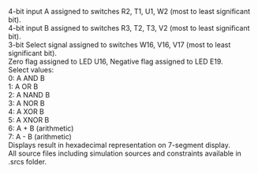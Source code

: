 4-bit input A assigned to switches R2, T1, U1, W2 (most to least significant bit). </br>
4-bit input B assigned to switches R3, T2, T3, V2 (most to least significant bit). </br>
3-bit Select signal assigned to switches W16, V16, V17 (most to least significant bit). </br>
Zero flag assigned to LED U16, Negative flag assigned to LED E19. </br>
Select values: </br>
  0: A AND B </br>
  1: A OR B </br>
  2: A NAND B </br>
  3: A NOR B </br>
  4: A XOR B </br>
  5: A XNOR B </br>
  6: A + B (arithmetic) </br>
  7: A - B (arithmetic) </br>
Displays result in hexadecimal representation on 7-segment display. </br>
All source files including simulation sources and constraints available in .srcs folder.
